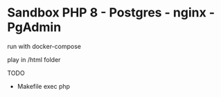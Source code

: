 # Sandbox PHP 8 - Postgres - nginx - PgAdmin

run with docker-compose

play in /html folder


TODO
- Makefile exec php
